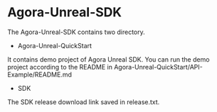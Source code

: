 # Agora-Unreal-SDK

The Agora-Unreal-SDK contains two directory.

- Agora-Unreal-QuickStart

It contains demo project of Agora Unreal SDK.
You can run the demo project according to the README in Agora-Unreal-QuickStart/API-Example/README.md


- SDK

The SDK release download link saved in release.txt.

